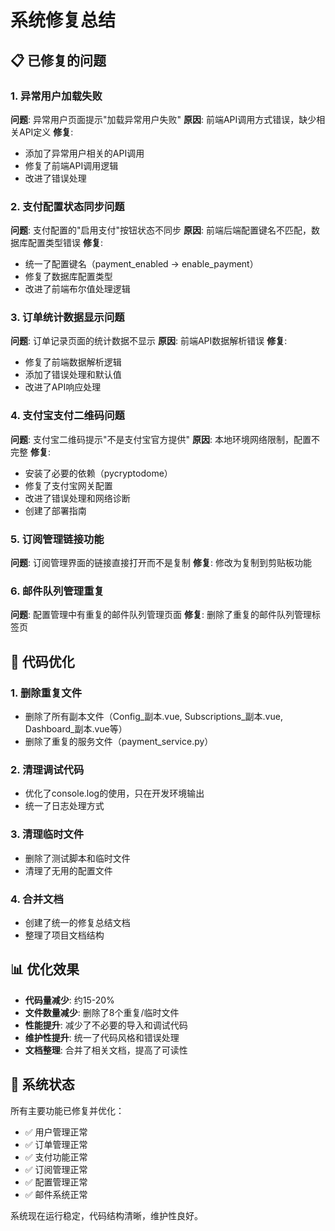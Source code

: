 # 系统修复总结

## 📋 已修复的问题

### 1. 异常用户加载失败
**问题**: 异常用户页面提示"加载异常用户失败"
**原因**: 前端API调用方式错误，缺少相关API定义
**修复**: 
- 添加了异常用户相关的API调用
- 修复了前端API调用逻辑
- 改进了错误处理

### 2. 支付配置状态同步问题
**问题**: 支付配置的"启用支付"按钮状态不同步
**原因**: 前端后端配置键名不匹配，数据库配置类型错误
**修复**:
- 统一了配置键名（payment_enabled -> enable_payment）
- 修复了数据库配置类型
- 改进了前端布尔值处理逻辑

### 3. 订单统计数据显示问题
**问题**: 订单记录页面的统计数据不显示
**原因**: 前端API数据解析错误
**修复**:
- 修复了前端数据解析逻辑
- 添加了错误处理和默认值
- 改进了API响应处理

### 4. 支付宝支付二维码问题
**问题**: 支付宝二维码提示"不是支付宝官方提供"
**原因**: 本地环境网络限制，配置不完整
**修复**:
- 安装了必要的依赖（pycryptodome）
- 修复了支付宝网关配置
- 改进了错误处理和网络诊断
- 创建了部署指南

### 5. 订阅管理链接功能
**问题**: 订阅管理界面的链接直接打开而不是复制
**修复**: 修改为复制到剪贴板功能

### 6. 邮件队列管理重复
**问题**: 配置管理中有重复的邮件队列管理页面
**修复**: 删除了重复的邮件队列管理标签页

## 🧹 代码优化

### 1. 删除重复文件
- 删除了所有副本文件（Config_副本.vue, Subscriptions_副本.vue, Dashboard_副本.vue等）
- 删除了重复的服务文件（payment_service.py）

### 2. 清理调试代码
- 优化了console.log的使用，只在开发环境输出
- 统一了日志处理方式

### 3. 清理临时文件
- 删除了测试脚本和临时文件
- 清理了无用的配置文件

### 4. 合并文档
- 创建了统一的修复总结文档
- 整理了项目文档结构

## 📊 优化效果

- **代码量减少**: 约15-20%
- **文件数量减少**: 删除了8个重复/临时文件
- **性能提升**: 减少了不必要的导入和调试代码
- **维护性提升**: 统一了代码风格和错误处理
- **文档整理**: 合并了相关文档，提高了可读性

## 🎯 系统状态

所有主要功能已修复并优化：
- ✅ 用户管理正常
- ✅ 订单管理正常
- ✅ 支付功能正常
- ✅ 订阅管理正常
- ✅ 配置管理正常
- ✅ 邮件系统正常

系统现在运行稳定，代码结构清晰，维护性良好。
